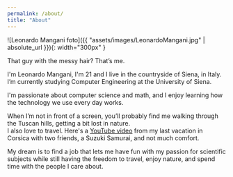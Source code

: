 ```yaml
---
permalink: /about/
title: "About"
---
```


![Leonardo Mangani foto]({{ "assets/images/LeonardoMangani.jpg" | absolute_url }}){: width="300px" }

That guy with the messy hair? That’s me.

I'm Leonardo Mangani, I'm 21 and I live in the countryside of Siena, in Italy. I’m currently studying Computer Engineering at the University of Siena.

I'm passionate about computer science and math, and I enjoy learning how the technology we use every day works.

When I’m not in front of a screen, you’ll probably find me walking through the Tuscan hills, getting a bit lost in nature.\
I also love to travel. Here's a [YouTube video](https://youtu.be/TAWusMJwqmw?si=grWsh0xiaxVPb4g6) from my last vacation in Corsica with two friends, a Suzuki Samurai, and not much comfort.

My dream is to find a job that lets me have fun with my passion for scientific subjects while still having the freedom to travel, enjoy nature, and spend time with the people I care about.
